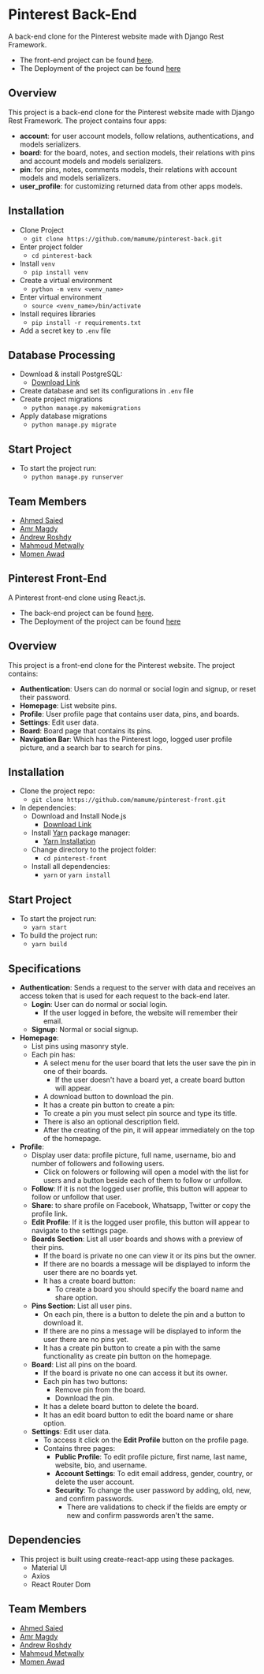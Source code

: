 # Pinterest Back-End

A back-end clone for the Pinterest website made with Django Rest Framework.

- The front-end project can be found [here](https://github.com/mamume/pinterest-front/).
- The Deployment of the project can be found [here](https://pinterest-final.herokuapp.com/)

## Overview

This project is a back-end clone for the Pinterest website made with Django Rest Framework. The project contains four apps:

- **account**: for user account models, follow relations, authentications, and models serializers.
- **board**: for the board, notes, and section models, their relations with pins and account models and models serializers.
- **pin**: for pins, notes, comments models, their relations with account models and models serializers.
- **user_profile**: for customizing returned data from other apps models.

## Installation

- Clone Project
  - `git clone https://github.com/mamume/pinterest-back.git`
- Enter project folder
  - `cd pinterest-back`
- Install `venv`
  - `pip install venv`
- Create a virtual environment
  - `python -m venv <venv_name>`
- Enter virtual environment
  - `source <venv_name>/bin/activate`
- Install requires libraries
  - `pip install -r requirements.txt`
- Add a secret key to `.env` file

## Database Processing

- Download & install PostgreSQL:
  - [Download Link](https://www.postgresql.org/download/)
- Create database and set its configurations in `.env` file
- Create project migrations
  - `python manage.py makemigrations`
- Apply database migrations
  - `python manage.py migrate`

## Start Project

- To start the project run:
  - `python manage.py runserver`

## Team Members

- [Ahmed Saied](https://github.com/AhmedSaied94)
- [Amr Magdy](https://github.com/Amr-Magdy95)
- [Andrew Roshdy](https://github.com/andrew-roshdy13)
- [Mahmoud Metwally](https://github.com/mamume)
- [Momen Awad](https://github.com/momen-awad)

## Pinterest Front-End

A Pinterest front-end clone using React.js.

- The back-end project can be found [here](https://github.com/mamume/pinterest-back/).
- The Deployment of the project can be found [here](https://pinterest-final.herokuapp.com/)

## Overview

This project is a front-end clone for the Pinterest website. The project contains:

- **Authentication**: Users can do normal or social login and signup, or reset their password.
- **Homepage**: List website pins.
- **Profile**: User profile page that contains user data, pins, and boards.
- **Settings**: Edit user data.
- **Board**: Board page that contains its pins.
- **Navigation Bar**: Which has the Pinterest logo, logged user profile picture, and a search bar to search for pins.

## Installation

- Clone the project repo:
  - `git clone https://github.com/mamume/pinterest-front.git`
- In dependencies:
  - Download and Install Node.js
    - [Download Link](https://nodejs.org/en/download/)
  - Install [Yarn](https://classic.yarnpkg.com/en/) package manager:
    - [Yarn Installation](https://classic.yarnpkg.com/lang/en/docs/install)
  - Change directory to the project folder:
    - `cd pinterest-front`
  - Install all dependencies:
    - `yarn` or `yarn install`

## Start Project

- To start the project run:
  - `yarn start`
- To build the project run:
  - `yarn build`

## Specifications

- **Authentication**: Sends a request to the server with data and receives an access token that is used for each request to the back-end later.
  - **Login**: User can do normal or social login.
    - If the user logged in before, the website will remember their email.
  - **Signup**: Normal or social signup.
- **Homepage**:
  - List pins using masonry style.
  - Each pin has:
    - A select menu for the user board that lets the user save the pin in one of their boards.
      - If the user doesn't have a board yet, a create board button will appear.
    - A download button to download the pin.
    - It has a create pin button to create a pin:
    - To create a pin you must select pin source and type its title.
    - There is also an optional description field.
    - After the creating of the pin, it will appear immediately on the top of the homepage.
- **Profile**:
  - Display user data: profile picture, full name, username, bio and number of followers and following users.
    - Click on folowers or following will open a model with the list for users and a button beside each of them to follow or unfollow.
  - **Follow**: If it is not the logged user profile, this button will appear to follow or unfollow that user.
  - **Share**: to share profile on Facebook, Whatsapp, Twitter or copy the profile link.
  - **Edit Profile**: If it is the logged user profile, this button will appear to navigate to the settings page.
  - **Boards Section**: List all user boards and shows with a preview of their pins.
    - If the board is private no one can view it or its pins but the owner.
    - If there are no boards a message will be displayed to inform the user there are no boards yet.
    - It has a create board button:
      - To create a board you should specify the board name and share option.
  - **Pins Section**: List all user pins.
    - On each pin, there is a button to delete the pin and a button to download it.
    - If there are no pins a message will be displayed to inform the user there are no pins yet.
    - It has a create pin button to create a pin with the same functionality as create pin button on the homepage.
  - **Board**: List all pins on the board.
    - If the board is private no one can access it but its owner.
    - Each pin has two buttons:
      - Remove pin from the board.
      - Download the pin.
    - It has a delete board button to delete the board.
    - It has an edit board button to edit the board name or share option.
  - **Settings**: Edit user data.
    - To access it click on the **Edit Profile** button on the profile page.
    - Contains three pages:
      - **Public Profile**: To edit profile picture, first name, last name, website, bio, and username.
      - **Account Settings**: To edit email address, gender, country, or delete the user account.
      - **Security**: To change the user password by adding, old, new, and confirm passwords.
        - There are validations to check if the fields are empty or new and confirm passwords aren't the same.

## Dependencies

- This project is built using create-react-app using these packages.
  - Material UI
  - Axios
  - React Router Dom

## Team Members

- [Ahmed Saied](https://github.com/AhmedSaied94)
- [Amr Magdy](https://github.com/Amr-Magdy95)
- [Andrew Roshdy](https://github.com/andrew-roshdy13)
- [Mahmoud Metwally](https://github.com/mamume)
- [Momen Awad](https://github.com/momen-awad)
